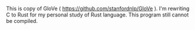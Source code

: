 This is copy of GloVe ( https://github.com/stanfordnlp/GloVe ).
I'm rewriting C to Rust for my personal study of Rust language.
This program still cannot be compiled.
